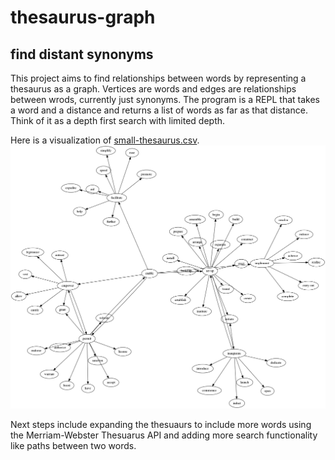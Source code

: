 # thesaurus-graph
## find distant synonyms

This project aims to find relationships between words by representing a thesaurus as a graph. Vertices are words and edges are relationships between wrods, currently just synonyms. The program is a REPL that takes a word and a distance and returns a list of words as far as that distance. Think of it as a depth first search with limited depth.

Here is a visualization of [small-thesaurus.csv](https://github.com/1ndy/thesaurus-graph/blob/master/small-thesaurus.csv).
![small-thesaurus.csv](small-thesaurus.png)

Next steps include expanding the thesuaurs to include more words using the Merriam-Webster Thesuarus API and adding more search functionality like paths between two words.
